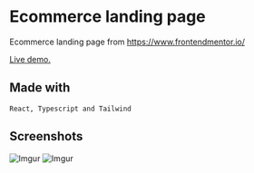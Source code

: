 # Ecommerce landing page

Ecommerce landing page from https://www.frontendmentor.io/

[Live demo.](https://better-react-messenger.web.app/)

## Made with

    React, Typescript and Tailwind

## Screenshots

![Imgur](https://imgur.com/GHMoD8S.png)
![Imgur](https://imgur.com/QMRKSeQ.png)
